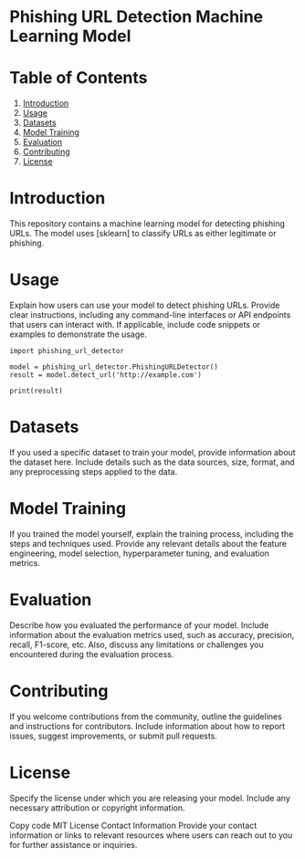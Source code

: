 # Phishing URL Detection Machine Learning Model


# Table of Contents
  1. [Introduction](#introduction)<br>
  2. [Usage](#usage)<br>
  3. [Datasets](#datasets)<br>
  4. [Model Training](#model-training)<br>
  5. [Evaluation](#evaluation)<br>
  6. [Contributing](#contributing)<br>
  7. [License](#license)

# <a name="introduction"></a> Introduction
This repository contains a machine learning model for detecting phishing URLs. The model uses [sklearn] to classify URLs as either legitimate or phishing.

# <a name="usage"></a> Usage
Explain how users can use your model to detect phishing URLs. Provide clear instructions, including any command-line interfaces or API endpoints that users can interact with. If applicable, include code snippets or examples to demonstrate the usage.

```python3
import phishing_url_detector

model = phishing_url_detector.PhishingURLDetector()
result = model.detect_url('http://example.com')

print(result)
```

# <a name="datasets"> Datasets
If you used a specific dataset to train your model, provide information about the dataset here. Include details such as the data sources, size, format, and any preprocessing steps applied to the data.

# <a name="model-training"> Model Training
If you trained the model yourself, explain the training process, including the steps and techniques used. Provide any relevant details about the feature engineering, model selection, hyperparameter tuning, and evaluation metrics.

# <a name="evaluation"> Evaluation
Describe how you evaluated the performance of your model. Include information about the evaluation metrics used, such as accuracy, precision, recall, F1-score, etc. Also, discuss any limitations or challenges you encountered during the evaluation process.

# <a name="contributing"> Contributing
If you welcome contributions from the community, outline the guidelines and instructions for contributors. Include information about how to report issues, suggest improvements, or submit pull requests.

# <a name="license"> License
Specify the license under which you are releasing your model. Include any necessary attribution or copyright information.

Copy code
MIT License
Contact Information
Provide your contact information or links to relevant resources where users can reach out to you for further assistance or inquiries.

